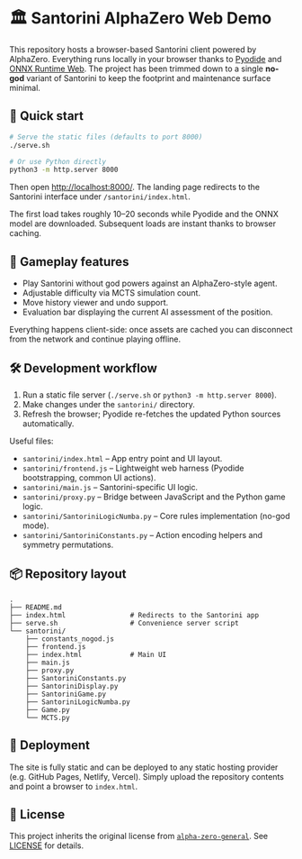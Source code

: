 # 🏛️ Santorini AlphaZero Web Demo

This repository hosts a browser-based Santorini client powered by AlphaZero.
Everything runs locally in your browser thanks to [Pyodide](https://pyodide.org/)
and [ONNX Runtime Web](https://onnxruntime.ai/). The project has been trimmed
down to a single **no-god** variant of Santorini to keep the footprint and
maintenance surface minimal.

## 🚀 Quick start

```bash
# Serve the static files (defaults to port 8000)
./serve.sh

# Or use Python directly
python3 -m http.server 8000
```

Then open <http://localhost:8000/>. The landing page redirects to the Santorini
interface under `/santorini/index.html`.

The first load takes roughly 10–20 seconds while Pyodide and the ONNX model are
downloaded. Subsequent loads are instant thanks to browser caching.

## 🧩 Gameplay features

- Play Santorini without god powers against an AlphaZero-style agent.
- Adjustable difficulty via MCTS simulation count.
- Move history viewer and undo support.
- Evaluation bar displaying the current AI assessment of the position.

Everything happens client-side: once assets are cached you can disconnect from
the network and continue playing offline.

## 🛠️ Development workflow

1. Run a static file server (`./serve.sh` or `python3 -m http.server 8000`).
2. Make changes under the `santorini/` directory.
3. Refresh the browser; Pyodide re-fetches the updated Python sources
   automatically.

Useful files:

- `santorini/index.html` – App entry point and UI layout.
- `santorini/frontend.js` – Lightweight web harness (Pyodide bootstrapping,
  common UI actions).
- `santorini/main.js` – Santorini-specific UI logic.
- `santorini/proxy.py` – Bridge between JavaScript and the Python game logic.
- `santorini/SantoriniLogicNumba.py` – Core rules implementation (no-god mode).
- `santorini/SantoriniConstants.py` – Action encoding helpers and symmetry
  permutations.

## 📦 Repository layout

```
.
├── README.md
├── index.html                # Redirects to the Santorini app
├── serve.sh                  # Convenience server script
└── santorini/
    ├── constants_nogod.js
    ├── frontend.js
    ├── index.html            # Main UI
    ├── main.js
    ├── proxy.py
    ├── SantoriniConstants.py
    ├── SantoriniDisplay.py
    ├── SantoriniGame.py
    ├── SantoriniLogicNumba.py
    ├── Game.py
    └── MCTS.py
```

## 🚢 Deployment

The site is fully static and can be deployed to any static hosting provider
(e.g. GitHub Pages, Netlify, Vercel). Simply upload the repository contents and
point a browser to `index.html`.

## 📝 License

This project inherits the original license from
[`alpha-zero-general`](https://github.com/suragnair/alpha-zero-general). See
[LICENSE](LICENSE) for details.
